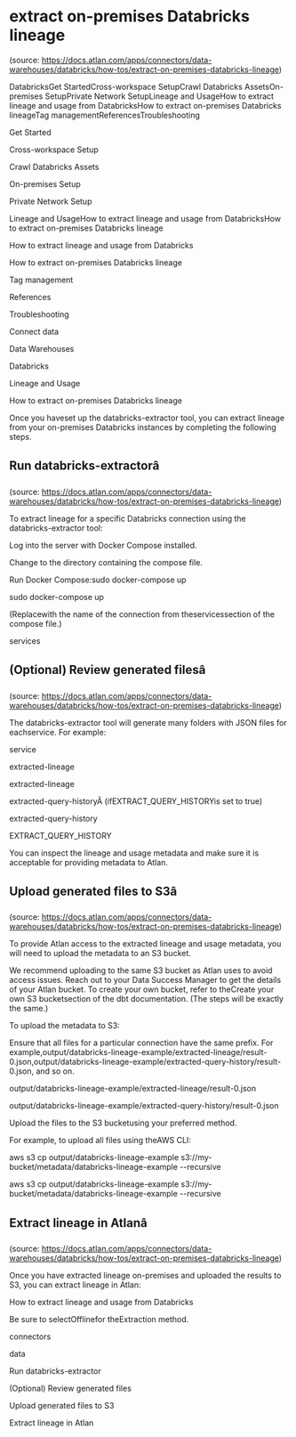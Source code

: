 # extract on-premises Databricks lineage
(source: https://docs.atlan.com/apps/connectors/data-warehouses/databricks/how-tos/extract-on-premises-databricks-lineage)

DatabricksGet StartedCross-workspace SetupCrawl Databricks AssetsOn-premises SetupPrivate Network SetupLineage and UsageHow to extract lineage and usage from DatabricksHow to extract on-premises Databricks lineageTag managementReferencesTroubleshooting

Get Started

Cross-workspace Setup

Crawl Databricks Assets

On-premises Setup

Private Network Setup

Lineage and UsageHow to extract lineage and usage from DatabricksHow to extract on-premises Databricks lineage

How to extract lineage and usage from Databricks

How to extract on-premises Databricks lineage

Tag management

References

Troubleshooting

Connect data

Data Warehouses

Databricks

Lineage and Usage

How to extract on-premises Databricks lineage

Once you haveset up the databricks-extractor tool, you can extract lineage from your on-premises Databricks instances by completing the following steps.



## Run databricks-extractorâ
(source: https://docs.atlan.com/apps/connectors/data-warehouses/databricks/how-tos/extract-on-premises-databricks-lineage)

To extract lineage for a specific Databricks connection using the databricks-extractor tool:

Log into the server with Docker Compose installed.

Change to the directory containing the compose file.

Run Docker Compose:sudo docker-compose up <connection-name>

sudo docker-compose up <connection-name>

(Replace<connection-name>with the name of the connection from theservicessection of the compose file.)

<connection-name>

services



## (Optional) Review generated filesâ
(source: https://docs.atlan.com/apps/connectors/data-warehouses/databricks/how-tos/extract-on-premises-databricks-lineage)

The databricks-extractor tool will generate many folders with JSON files for eachservice. For example:

service

extracted-lineage

extracted-lineage

extracted-query-historyÂ (ifEXTRACT_QUERY_HISTORYis set to true)

extracted-query-history

EXTRACT_QUERY_HISTORY

You can inspect the lineage and usage metadata and make sure it is acceptable for providing metadata to Atlan.



## Upload generated files to S3â
(source: https://docs.atlan.com/apps/connectors/data-warehouses/databricks/how-tos/extract-on-premises-databricks-lineage)

To provide Atlan access to the extracted lineage and usage metadata, you will need to upload the metadata to an S3 bucket.

We recommend uploading to the same S3 bucket as Atlan uses to avoid access issues. Reach out to your Data Success Manager to get the details of your Atlan bucket. To create your own bucket, refer to theCreate your own S3 bucketsection of the dbt documentation. (The steps will be exactly the same.)

To upload the metadata to S3:

Ensure that all files for a particular connection have the same prefix. For example,output/databricks-lineage-example/extracted-lineage/result-0.json,output/databricks-lineage-example/extracted-query-history/result-0.json, and so on.

output/databricks-lineage-example/extracted-lineage/result-0.json

output/databricks-lineage-example/extracted-query-history/result-0.json

Upload the files to the S3 bucketusing your preferred method.

For example, to upload all files using theAWS CLI:

aws s3 cp output/databricks-lineage-example s3://my-bucket/metadata/databricks-lineage-example --recursive

aws s3 cp output/databricks-lineage-example s3://my-bucket/metadata/databricks-lineage-example --recursive



## Extract lineage in Atlanâ
(source: https://docs.atlan.com/apps/connectors/data-warehouses/databricks/how-tos/extract-on-premises-databricks-lineage)

Once you have extracted lineage on-premises and uploaded the results to S3, you can extract lineage in Atlan:

How to extract lineage and usage from Databricks

Be sure to selectOfflinefor theExtraction method.

connectors

data

Run databricks-extractor

(Optional) Review generated files

Upload generated files to S3

Extract lineage in Atlan

